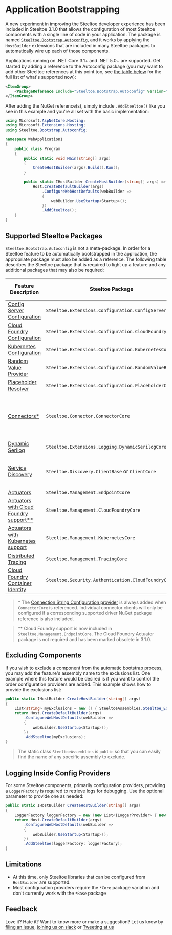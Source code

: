 # Application Bootstrapping

A new experiment in improving the Steeltoe developer experience has been included in Steeltoe 3.1.0 that allows the configuration of most Steeltoe components with a single line of code in your application. The package is named [`Steeltoe.Bootstrap.Autoconfig`](https://github.com/SteeltoeOSS/Steeltoe/tree/main/src/Bootstrap/src/Autoconfig), and it works by applying the `HostBuilder` extensions that are included in many Steeltoe packages to automatically wire up each of those components.

Applications running on .NET Core 3.1+ and .NET 5.0+ are supported. Get started by adding a reference to the Autoconfig package (you may want to add other Steeltoe references at this point too, see [the table below](#supported-steeltoe-packages) for the full list of what's supported now):

```xml
<ItemGroup>
    <PackageReference Include="Steeltoe.Bootstrap.Autoconfig" Version="3.1.0-rc1" />
</ItemGroup>
```

 After adding the NuGet reference(s), simply include `.AddSteeltoe()` like you see in this example and you're all set with the basic implementation:

```csharp
using Microsoft.AspNetCore.Hosting;
using Microsoft.Extensions.Hosting;
using Steeltoe.Bootstrap.Autoconfig;

namespace WebApplication1
{
    public class Program
    {
        public static void Main(string[] args)
        {
            CreateHostBuilder(args).Build().Run();
        }

        public static IHostBuilder CreateHostBuilder(string[] args) =>
            Host.CreateDefaultBuilder(args)
                .ConfigureWebHostDefaults(webBuilder =>
                {
                    webBuilder.UseStartup<Startup>();
                })
                .AddSteeltoe();
    }
}

```

## Supported Steeltoe Packages

`Steeltoe.Bootstrap.Autoconfig` is not a meta-package. In order for a Steeltoe feature to be automatically bootstrapped in the application, the appropriate package must also be added as a reference. The following table describes the Steeltoe package that is required to light up a feature and any additional packages that may also be required:

|  Feature Description | Steeltoe Package |Additional Package Required |
| --- | --- | --- |
| [Config Server Configuration](../configuration/config-server-provider.md) | `Steeltoe.Extensions.Configuration.ConfigServerCore` | N/A |
| [Cloud Foundry Configuration](../configuration/cloud-foundry-provider.md) |`Steeltoe.Extensions.Configuration.CloudFoundryCore` |  N/A |
| [Kubernetes Configuration](../configuration/kubernetes-providers.md) |`Steeltoe.Extensions.Configuration.KubernetesCore` |  N/A |
| [Random Value Provider](../configuration/random-value-provider.md) |`Steeltoe.Extensions.Configuration.RandomValueBase` |  N/A |
| [Placeholder Resolver](../configuration/placeholder-provider.md) |`Steeltoe.Extensions.Configuration.PlaceholderCore` |  N/A |
| [Connectors*](../connectors/) |`Steeltoe.Connector.ConnectorCore` |  Supported driver (MySQL, PostgreSQL, RabbitMQ, SQL Server, etc) |
| [Dynamic Serilog](../logging/serilog-logger.md) | `Steeltoe.Extensions.Logging.DynamicSerilogCore` | N/A |
| [Service Discovery](../discovery/) |`Steeltoe.Discovery.ClientBase` or `ClientCore` | Desired client (Eureka, Consul, Kubernetes)
| [Actuators](../management/) | `Steeltoe.Management.EndpointCore` | N/A |
| [Actuators with Cloud Foundry support**](../management/cloud-foundry.md) |`Steeltoe.Management.CloudFoundryCore` |  N/A |
| [Actuators with Kubernetes support](../management/) |`Steeltoe.Management.KubernetesCore` |  N/A |
| [Distributed Tracing](../tracing/) | `Steeltoe.Management.TracingCore` | N/A |
| [Cloud Foundry Container Identity](../security/mtls.md#configure-settings) | `Steeltoe.Security.Authentication.CloudFoundryCore` | N/A |

>\* The [Connection String Configuration provider](../connectors/usage.md#connectionstring-configuration-provider) is always added when `ConnectorCore` is referenced. Individual connector clients will only be configured if a corresponding supported driver NuGet package reference is also included.

>\*\* Cloud Foundry support is now included in `Steeltoe.Management.EndpointCore`. The Cloud Foundry Actuator package is not required and has been marked obsolete in 3.1.0.

## Excluding Components

If you wish to exclude a component from the automatic bootstrap process, you may add the feature's assembly name to the exclusions list. One example where this feature would be desired is if you want to control the order configuration providers are added. This example shows how to provide the exclusions list:

```csharp
public static IHostBuilder CreateHostBuilder(string[] args)
{
    List<string> myExclusions = new () { SteeltoeAssemblies.Steeltoe_Extensions_Configuration_ConfigServerCore };
    return Host.CreateDefaultBuilder(args)
        .ConfigureWebHostDefaults(webBuilder =>
        {
            webBuilder.UseStartup<Startup>();
        })
        .AddSteeltoe(myExclusions);
}
```

>The static class `SteeltoeAssemblies` is `public` so that you can easily find the name of any specific assembly to exclude.

## Logging Inside Config Providers

For some Steeltoe components, primarily configuration providers, providing a `LoggerFactory` is required to retrieve logs for debugging. Use the optional parameter to provide one as needed:

```csharp
public static IHostBuilder CreateHostBuilder(string[] args)
{
    LoggerFactory loggerFactory = new (new List<ILoggerProvider> { new DebugLoggerProvider() });
    return Host.CreateDefaultBuilder(args)
        .ConfigureWebHostDefaults(webBuilder =>
        {
            webBuilder.UseStartup<Startup>();
        })
        .AddSteeltoe(loggerFactory: loggerFactory);
}
```

## Limitations

- At this time, only Steeltoe libraries that can be configured from `HostBuilder` are supported.
- Most configuration providers require the `*Core` package variation and don't currently work with the `*Base` package

## Feedback

Love it? Hate it? Want to know more or make a suggestion? Let us know by [filing an issue](https://github.com/SteeltoeOSS/Steeltoe/issues/new/choose), [joining us on slack](https://slack.steeltoe.io/) or [Tweeting at us](https://twitter.com/steeltoeoss)

